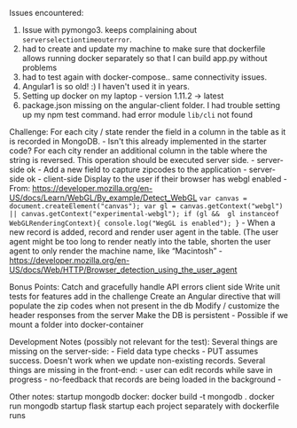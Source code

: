 Issues encountered: 
1. Issue with pymongo3. keeps complaining about `serverselectiontimeouterror`.
2. had to create and update my machine to make sure that dockerfile allows running docker separately so that I can build app.py without problems
3. had to test again with docker-compose.. same connectivity issues. 
4. Angular1 is so old! :) I haven't used it in years. 
5. Setting up docker on my laptop - version 1.11.2 -> latest
6. package.json missing on the angular-client folder. I had trouble setting up my npm test command. had error module `lib/cli` not found

Challenge:
    For each city / state render the field in a column in the table as it is recorded in MongoDB.
        - Isn't this already implemented in the starter code? 
    For each city render an additional column in the table where the string is reversed. This operation should be executed server side.
        - server-side ok
        - 
    Add a new field to capture zipcodes to the application 
        - server-side ok
        - client-side
    Display to the user if their browser has webgl enabled
        - From: https://developer.mozilla.org/en-US/docs/Learn/WebGL/By_example/Detect_WebGL
        ```
        var canvas = document.createElement("canvas");
        var gl = canvas.getContext("webgl") || canvas.getContext("experimental-webgl");
        if (gl &&  gl instanceof WebGLRenderingContext){
            console.log("WegGL is enabled");
        }
        ```
        - 
    When a new record is added, record and render user agent in the table. (The user agent might be too long to render neatly into the table, shorten the user agent to only render the machine name, like “Macintosh”
        - https://developer.mozilla.org/en-US/docs/Web/HTTP/Browser_detection_using_the_user_agent


Bonus Points:
    Catch and gracefully handle API errors client side 
    Write unit tests for features add in the challenge
    Create an Angular directive that will populate the zip codes when not present in the db
    Modify / customize the header responses from the server
    Make the DB is persistent
        - Possible if we mount a folder into docker-container


Development Notes (possibly not relevant for the test):
    Several things are missing on the server-side:
        - Field data type checks
        - PUT assumes success. Doesn't work when we update non-existing records. 
    Several things are missing in the front-end:
        - user can edit records while save in progress
        - no-feedback that records are being loaded in the background
        - 

Other notes: 
startup mongodb docker:
	docker build -t mongodb .
	docker run mongodb
startup flask
startup each project separately with dockerfile runs
